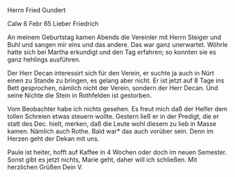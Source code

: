 Herrn Fried Gundert

 Calw 6 Febr 65
Lieber Friedrich

An meinem Geburtstag kamen Abends die Vereinler mit Herrn Steiger und Buhl und sangen mir eins und das andere. Das war ganz unerwartet. Wöhrle hatte sich bei Martha erkundigt und den Tag erfahren; so konnten sie es ganz hehlings ausführen.

Der Herr Decan interessirt sich für den Verein, er suchte ja auch in Nürt einen zu Stande zu bringen, es gelang aber nicht. Er ist jetzt auf 8 Tage ins Bett gesprochen, nämlich nicht der Verein, sondern der Herr Decan. Und seine Nichte die Stein in Rothfelden ist gestorben.

Vom Beobachter habe ich nichts gesehen. Es freut mich daß der Helfer dem tollen Schreien etwas steuern wollte. Gestern ließ er in der Predigt, die er statt des Dec. hielt, merken, daß die Leute wohl diesem zu lieb in Masse kamen. Nämlich auch Rothe. Bald war<ird>* das auch vorüber sein. Denn im Herzen geht der Dekan mit uns.

Paule ist heiter, hofft auf Kaffee in 4 Wochen oder doch im neuen Semester. Sonst gibt es jetzt nichts, Marie geht, daher will ich schließen. Mit herzlichen Grüßen
 Dein V.

